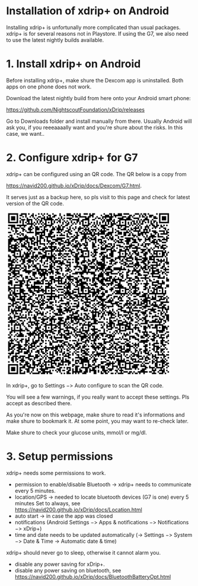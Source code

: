# Installation of xdrip+ on Android

Installing xdrip+ is unfortunally more complicated than usual packages. xdrip+ is for several reasons not in Playstore.
If using the G7, we also need to use the latest nightly builds available.

# 1. Install xdrip+ on Android

Before installing xdrip+, make shure the Dexcom app is uninstalled.
Both apps on one phone does not work.

Download the latest nightly build from here onto your Android smart phone:

https://github.com/NightscoutFoundation/xDrip/releases

Go to Downloads folder and install manually from there.
Usually Android will ask you, if you reeeaaaally want and you're shure about the risks. In this case, we want..


# 2. Configure xdrip+ for G7

xdrip+ can be configured using an QR code.
The QR below is a copy from

https://navid200.github.io/xDrip/docs/Dexcom/G7.html.

It serves just as a backup here, so pls visit to this page and check for latest version of the QR code.

![alt text](doc/G7_keks_QR.png)

In xdrip+, go to Settings −> Auto configure to scan the QR code.

You will see a few warnings, if you really want to accept these settings. Pls accept as described there.

As you're now on this webpage, make shure to read it's informations and make shure to bookmark it.
At some point, you may want to re-check later.

Make shure to check your glucose units, mmol/l or mg/dl.

# 3. Setup permissions

xdrip+ needs some permissions to work.
* permission to enable/disable Bluetooth -> xdrip+ needs to communicate every 5 minutes.
* location/GPS -> needed to locate bluetooth devices (G7 is one) every 5 minutes
Set to always, see https://navid200.github.io/xDrip/docs/Location.html
* auto start -> in case the app was closed
* notifications (Android Settings −> Apps & notifications −> Notifications −> xDrip+)
* time and date needs to be updated automatically (-> Settings −> System −> Date & Time -> Automatic date & time)

xdrip+ should never go to sleep, otherwise it cannot alarm you.
* disable any power saving for xDrip+.
* disable any power saving on bluetooth, see https://navid200.github.io/xDrip/docs/BluetoothBatteryOpt.html
